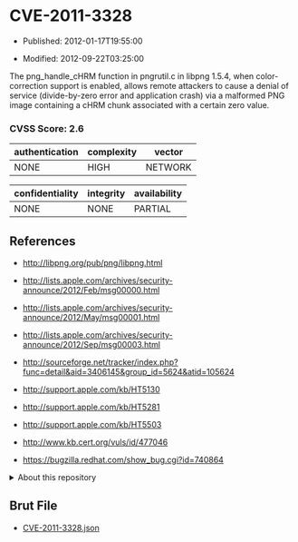 # CVE-2011-3328

- Published: 2012-01-17T19:55:00

- Modified: 2012-09-22T03:25:00

The png_handle_cHRM function in pngrutil.c in libpng 1.5.4, when color-correction support is enabled, allows remote attackers to cause a denial of service (divide-by-zero error and application crash) via a malformed PNG image containing a cHRM chunk associated with a certain zero value.

### CVSS Score: **2.6**

| authentication | complexity | vector |
| --- | --- | --- |
| NONE | HIGH | NETWORK |

| confidentiality | integrity | availability |
| --- | --- | --- |
| NONE | NONE | PARTIAL |

## References

* http://libpng.org/pub/png/libpng.html

* http://lists.apple.com/archives/security-announce/2012/Feb/msg00000.html

* http://lists.apple.com/archives/security-announce/2012/May/msg00001.html

* http://lists.apple.com/archives/security-announce/2012/Sep/msg00003.html

* http://sourceforge.net/tracker/index.php?func=detail&aid=3406145&group_id=5624&atid=105624

* http://support.apple.com/kb/HT5130

* http://support.apple.com/kb/HT5281

* http://support.apple.com/kb/HT5503

* http://www.kb.cert.org/vuls/id/477046

* https://bugzilla.redhat.com/show_bug.cgi?id=740864

<details>
<summary>About this repository</summary> 

  This repository is part of the project [Live Hack CVE](https://github.com/Live-Hack-CVE). Main website can be found [www.live-hack.org](https://www.live-hack.org) 
  
  Made by [Sn0wAlice](https://github.com/Sn0wAlice) for the people that care about security and need to have a feed of the latest CVEs. Hope you enjoy it, don't forget to star the repo and follow me on [Twitter](https://twitter.com/Sn0wAlice) and [Github](https://github.com/Sn0wAlice). And that is my [personnal website](https://www.alice-snow.me/)

  - [Home Page](https://github.com/Live-Hack-CVE)
  - [Framework](https://github.com/Live-Hack-CVE/cve-framework)
  - [CVE database](https://github.com/Live-Hack-CVE/full_database)
  - [Changelog](https://github.com/Live-Hack-CVE/Changelog)
</details>

## Brut File

* [CVE-2011-3328.json](https://raw.githubusercontent.com/Live-Hack-CVE/full_database/main/cves/2011/CVE-2011-3328.json)


